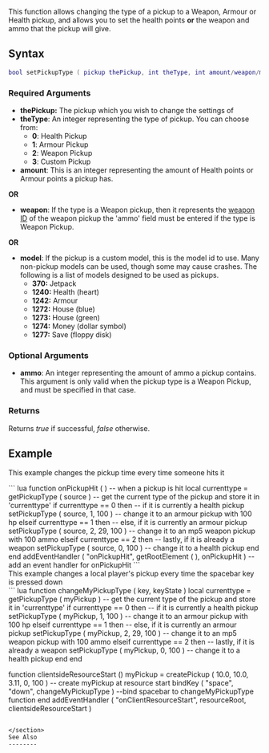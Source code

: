 This function allows changing the type of a pickup to a Weapon, Armour or Health pickup, and allows you to set the health points **or** the weapon and ammo that the pickup will give.

Syntax
------

``` lua
bool setPickupType ( pickup thePickup, int theType, int amount/weapon/model, [ int ammo ] )          
```

### Required Arguments

-   **thePickup:** The pickup which you wish to change the settings of
-   **theType**: An integer representing the type of pickup. You can choose from:
    -   **0**: Health Pickup
    -   **1**: Armour Pickup
    -   **2**: Weapon Pickup
    -   **3**: Custom Pickup
-   **amount**: This is an integer representing the amount of Health points or Armour points a pickup has.

**OR**

-   **weapon**: If the type is a Weapon pickup, then it represents the [weapon ID](/docs/Weapon.md "wikilink") of the weapon pickup the 'ammo' field must be entered if the type is Weapon Pickup.

**OR**

-   **model**: If the pickup is a custom model, this is the model id to use. Many non-pickup models can be used, though some may cause crashes. The following is a list of models designed to be used as pickups.
    -   **370:** Jetpack
    -   **1240:** Health (heart)
    -   **1242:** Armour
    -   **1272:** House (blue)
    -   **1273:** House (green)
    -   **1274:** Money (dollar symbol)
    -   **1277:** Save (floppy disk)

### Optional Arguments

-   **ammo**: An integer representing the amount of ammo a pickup contains. This argument is only valid when the pickup type is a Weapon Pickup, and must be specified in that case.

### Returns

Returns *true* if successful, *false* otherwise.

Example
-------

This example changes the pickup time every time someone hits it

<section name="Server" class="server" show="true">
``` lua
function onPickupHit ( )                          -- when a pickup is hit
    local currenttype = getPickupType ( source )  -- get the current type of the pickup and store it in 'currenttype'
    if currenttype == 0 then                      -- if it is currently a health pickup
        setPickupType ( source, 1, 100 )          -- change it to an armour pickup with 100 hp
    elseif currenttype == 1 then                  -- else, if it is currently an armour pickup
        setPickupType ( source, 2, 29, 100 )      -- change it to an mp5 weapon pickup with 100 ammo
    elseif currenttype == 2 then                  -- lastly, if it is already a weapon
        setPickupType ( source, 0, 100 )           -- change it to a health pickup
    end
end
addEventHandler ( "onPickupHit", getRootElement ( ), onPickupHit ) -- add an event handler for onPickupHit
```

</section>
This example changes a local player's pickup every time the spacebar key is pressed down

<section name="Client" class="client" show="true">
``` lua
function changeMyPickupType ( key, keyState )
    local currenttype = getPickupType ( myPickup )  -- get the current type of the pickup and store it in 'currenttype'
    if currenttype == 0 then                      -- if it is currently a health pickup
        setPickupType ( myPickup, 1, 100 )          -- change it to an armour pickup with 100 hp
    elseif currenttype == 1 then                  -- else, if it is currently an armour pickup
        setPickupType ( myPickup, 2, 29, 100 )      -- change it to an mp5 weapon pickup with 100 ammo
    elseif currenttype == 2 then                  -- lastly, if it is already a weapon
        setPickupType ( myPickup, 0, 100 )          -- change it to a health pickup
    end
end

function clientsideResourceStart ()
    myPickup = createPickup ( 10.0, 10.0, 3.11, 0, 100 ) -- create myPickup at resource start
    bindKey ( "space", "down", changeMyPickupType ) --bind spacebar to changeMyPickupType function
end
addEventHandler ( "onClientResourceStart", resourceRoot, clientsideResourceStart )
```

</section>
See Also
--------
